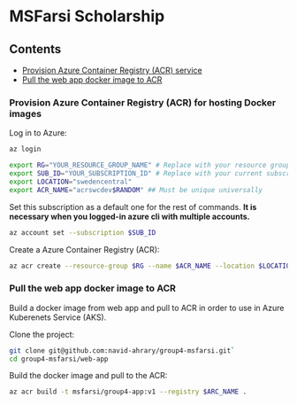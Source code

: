 # MSFarsi Scholarship

## Contents

- [Provision Azure Container Registry (ACR) service](#provision-azure-container-registry-acr-for-hosting-docker-images)
- [Pull the web app docker image to ACR](#pull-the-web-app-docker-image-to-acr)

### Provision Azure Container Registry (ACR) for hosting Docker images

Log in to Azure:

```bash
az login
```

```bash
export RG="YOUR_RESOURCE_GROUP_NAME" # Replace with your resource group name
export SUB_ID="YOUR_SUBSCRIPTION_ID" # Replace with your current subscription id
export LOCATION="swedencentral"
export ACR_NAME="acrswcdev$RANDOM" ## Must be unique universally
```

Set this subscription as a default one for the rest of commands.
**It is necessary when you logged-in azure cli with multiple accounts.**

```bash
az account set --subscription $SUB_ID
```

Create a Azure Container Registry (ACR):

```bash
az acr create --resource-group $RG --name $ACR_NAME --location $LOCATION --sku Basic
```

### Pull the web app docker image to ACR

Build a docker image from web app and pull to ACR in order to use in Azure Kuberenets Service (AKS).

Clone the project:

```bash
git clone git@github.com:navid-ahrary/group4-msfarsi.git`
cd group4-msfarsi/web-app
```

Build the docker image and pull to the ACR:

```bash
az acr build -t msfarsi/group4-app:v1 --registry $ARC_NAME .
```
